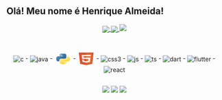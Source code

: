 ## Olá! Meu nome é Henrique Almeida!
<div align="center">
  <a href="https://github.com/Dev-Henrique-Almeida">
    <img align="center" src="https://github-readme-stats.vercel.app/api?username=Dev-Henrique-Almeida&show_icons=true&theme=dark" />
  </a>
  <a href="https://github.com/Dev-Henrique-Almeida">
    <img height=195 align="center" src="https://github-readme-stats.vercel.app/api/top-langs/?username=Dev-Henrique-Almeida&layout=compact&hide=TSQL&theme=dark" />
  </a>
  <a href="https://github.com/Dev-Henrique-Almeida">
    <img src="https://github-readme-streak-stats.herokuapp.com?user=Dev-Henrique-Almeida&theme=dark" >
  </a>
</div>

 ##

<div style="display: inline_block"><br>
  
<div align="center">
  <img align="center" alt="c" height="30" width="40" src="https://cdn.jsdelivr.net/gh/devicons/devicon/icons/c/c-original.svg"> -
  <img align="center" alt="java" height="30" width="40" src="https://cdn.jsdelivr.net/gh/devicons/devicon/icons/java/java-original.svg"> - 
  <img align="center" alt="python" height="30" width="40" src="https://raw.githubusercontent.com/devicons/devicon/master/icons/python/python-original.svg"> - 
  <img align="center" alt="html5" height="30" width="40" src="https://raw.githubusercontent.com/devicons/devicon/master/icons/html5/html5-original.svg"> - 
  <img align="center" alt="css3" height="30" width="40" src="https://cdn.jsdelivr.net/gh/devicons/devicon/icons/css3/css3-original.svg"> - 
  <img align="center" alt="js" height="30" width="40" src="https://cdn.jsdelivr.net/gh/devicons/devicon/icons/javascript/javascript-original.svg"> - 
  <img align="center" alt="ts" height="30" width="40" src="https://cdn.jsdelivr.net/gh/devicons/devicon/icons/typescript/typescript-original.svg"> - 
  <img align="center" alt="dart" height="30" width="40" src="https://cdn.jsdelivr.net/gh/devicons/devicon/icons/dart/dart-original.svg"> - 
  <img align="center" alt="flutter" height="30" width="40" src="https://cdn.jsdelivr.net/gh/devicons/devicon/icons/flutter/flutter-original.svg"> - 
  <img align="center" alt="react" height="30" width="40" src="https://cdn.jsdelivr.net/gh/devicons/devicon/icons/react/react-original.svg">
</div>

  
  ##
 
<div align="center">
  <a href = "mailto:henrique.almeida.dev@gmail.com"><img src="https://img.shields.io/badge/-Gmail-%23333?style=for-the-badge&logo=gmail&logoColor=white"     target="_blank"></a>
  <a href="https://www.linkedin.com/in/Henrique-Almeida-Silva/" target="_blank"><img src="https://img.shields.io/badge/LinkedIn-0077B5?style=for-the-badge&logo=linkedin&logoColor=white" target="_blank"></a> 
  <a href="https://www.instagram.com/h.silvaaah/" target="_blank"><img src="https://img.shields.io/badge/-Instagram-FF0000?style=for-the-badge&logo=instagram&logoColor=white" target="_blank"></a>
</div>

  
